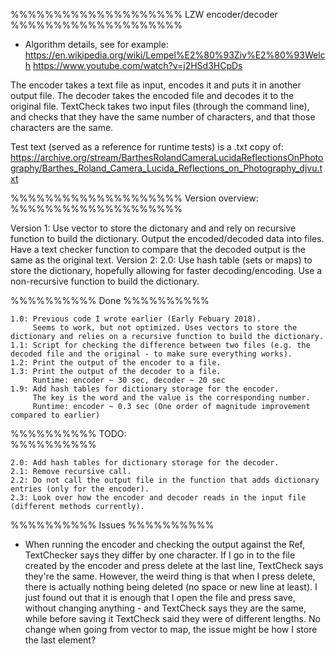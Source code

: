 %%%%%%%%%%%%%%%%%%%%
LZW encoder/decoder
%%%%%%%%%%%%%%%%%%%%

- Algorithm details, see for example:
	https://en.wikipedia.org/wiki/Lempel%E2%80%93Ziv%E2%80%93Welch
	https://www.youtube.com/watch?v=j2HSd3HCpDs


The encoder takes a text file as input, encodes it and puts it in another output file. 
The decoder takes the encoded file and decodes it to the original file.
TextCheck takes two input files (through the command line), and checks that they have the same number of characters, and that those characters are the same.  

Test text (served as a reference for runtime tests) is a .txt copy of:
https://archive.org/stream/BarthesRolandCameraLucidaReflectionsOnPhotography/Barthes_Roland_Camera_Lucida_Reflections_on_Photography_djvu.txt


%%%%%%%%%%%%%%%%%%%%
Version overview:
%%%%%%%%%%%%%%%%%%%%

Version 1: Use vector to store the dictonary and and rely on recursive function to build the dictionary. 
		   Output the encoded/decoded data into files. Have a text checker function to compare that the decoded output is the same as the original text. 
Version 2: 2.0: Use hash table (sets or maps) to store the dictionary, hopefully allowing for faster decoding/encoding.
		   Use a non-recursive function to build the dictionary.


%%%%%%%%%%
Done
%%%%%%%%%%

	1.0: Previous code I wrote earlier (Early Febuary 2018). 
		 Seems to work, but not optimized. Uses vectors to store the dictionary and relies on a recursive function to build the dictionary.
	1.1: Script for checking the difference between two files (e.g. the decoded file and the original - to make sure everything works).
	1.2: Print the output of the encoder to a file. 
	1.3: Print the output of the decoder to a file.
		 Runtime: encoder ~ 30 sec, decoder ~ 20 sec
	1.9: Add hash tables for dictionary storage for the encoder.
		 The key is the word and the value is the corresponding number. 
		 Runtime: encoder ~ 0.3 sec (One order of magnitude improvement compared to earlier)

%%%%%%%%%%
TODO: 	
%%%%%%%%%%

	2.0: Add hash tables for dictionary storage for the decoder. 
	2.1: Remove recursive call.
	2.2: Do not call the output file in the function that adds dictionary entries (only for the encoder).
	2.3: Look over how the encoder and decoder reads in the input file (different methods currently).


%%%%%%%%%%
Issues
%%%%%%%%%%

- When running the encoder and checking the output against the Ref, TextChecker says they differ by one character. 
  If I go in to the file created by the encoder and press delete at the last line, TextCheck says they're the same. 
  However, the weird thing is that when I press delete, there is actually nothing being deleted (no space or new line at least).
  I just found out that it is enough that I open the file and press save, without changing anything - and TextCheck says they are the same, 
  while before saving it TextCheck said they were of different lengths. 
  No change when going from vector to map, the issue might be how I store the last element?
